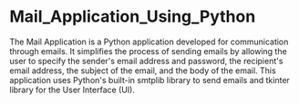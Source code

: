 # Mail_Application_Using_Python
The Mail Application is a Python application developed for communication through emails. 
It simplifies the process of sending emails by allowing the user to specify the sender's email address and password, the recipient's email address, the subject of the email, and the body of the email. 
This application uses Python's built-in smtplib library to send emails and tkinter library for the User Interface (UI).
